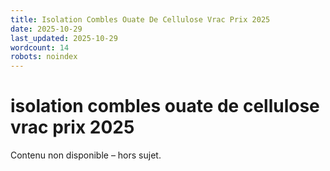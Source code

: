 ```yaml
---
title: Isolation Combles Ouate De Cellulose Vrac Prix 2025
date: 2025-10-29
last_updated: 2025-10-29
wordcount: 14
robots: noindex
---
```


# isolation combles ouate de cellulose vrac prix 2025

Contenu non disponible – hors sujet.